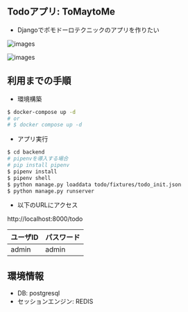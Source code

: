 ## Todoアプリ: ToMaytoMe

* Djangoでポモドーロテクニックのアプリを作りたい

![images](http://www.rinsymbol.sakura.ne.jp/github_images/tomaytome/tomaytome_01.png)


![images](http://www.rinsymbol.sakura.ne.jp/github_images/tomaytome/tomaytome_02.png)

## 利用までの手順

* 環境構築

```sh
$ docker-compose up -d
# or
# $ docker compose up -d
```

* アプリ実行

```sh
$ cd backend
# pipenvを導入する場合
# pip install pipenv 
$ pipenv install
$ pipenv shell
$ python manage.py loaddata todo/fixtures/todo_init.json
$ python manage.py runserver
```

* 以下のURLにアクセス

http://localhost:8000/todo


|ユーザID|パスワード|
|----|----|
|admin|admin|


## 環境情報

* DB: postgresql
* セッションエンジン: REDIS
